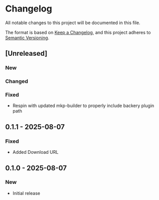 # Changelog

All notable changes to this project will be documented in this file.

The format is based on [Keep a Changelog](https://keepachangelog.com/en/1.0.0/),
and this project adheres to [Semantic Versioning](https://semver.org/spec/v2.0.0.html).

## [Unreleased]

### New

### Changed

### Fixed
- Respin with updated mkp-builder to properly include backery plugin path
## 0.1.1 - 2025-08-07
### Fixed
- Added Download URL

## 0.1.0 - 2025-08-07
### New
- Initial release


